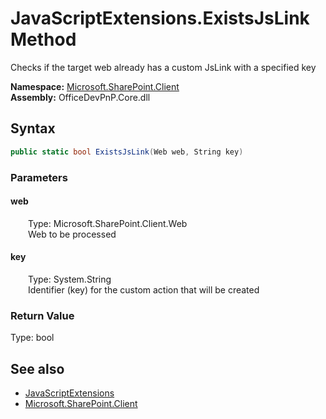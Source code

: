 # JavaScriptExtensions.ExistsJsLink Method  
 Checks if the target web already has a custom JsLink with a specified key   

**Namespace:** [Microsoft.SharePoint.Client](Microsoft.SharePoint.Client.md)  
**Assembly:** OfficeDevPnP.Core.dll  
## Syntax
```C#
public static bool ExistsJsLink(Web web, String key)
```
### Parameters
#### web  
&emsp;&emsp;Type: Microsoft.SharePoint.Client.Web  
&emsp;&emsp;Web to be processed  

  

#### key  
&emsp;&emsp;Type: System.String  
&emsp;&emsp;Identifier (key) for the custom action that will be created  

  

### Return Value
Type: bool  
  


## See also
- [JavaScriptExtensions](Microsoft.SharePoint.Client.JavaScriptExtensions.md) 
- [Microsoft.SharePoint.Client](Microsoft.SharePoint.Client.md) 
